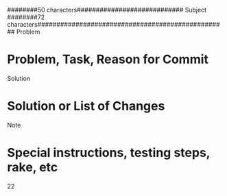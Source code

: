 ########50 characters############################
Subject
########72 characters##################################################
Problem
# Problem, Task, Reason for Commit
Solution
# Solution or List of Changes
Note
# Special instructions, testing steps, rake, etc
22